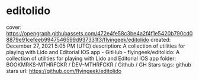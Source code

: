 # editolido

cover: https://opengraph.githubassets.com/472e4fe58c3be4a2f4f1e5420b790cd08879e91cefeeb9947546599d937331f3/flyingeek/editolido
created: December 27, 2021 5:05 PM (UTC)
description: A collection of utilities for playing with Lido and Editorial IOS app - GitHub - flyingeek/editolido: A collection of utilities for playing with Lido and Editorial IOS app
folder: BOOKMRKS-MTHRFCKR / DEV-MTHRFCKR / Github / GH Stars
tags: github stars
url: https://github.com/flyingeek/editolido